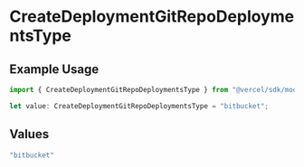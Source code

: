# CreateDeploymentGitRepoDeploymentsType

## Example Usage

```typescript
import { CreateDeploymentGitRepoDeploymentsType } from "@vercel/sdk/models/operations/createdeployment.js";

let value: CreateDeploymentGitRepoDeploymentsType = "bitbucket";
```

## Values

```typescript
"bitbucket"
```